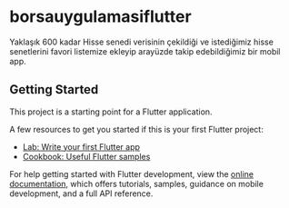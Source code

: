 # borsauygulamasiflutter

Yaklaşık 600 kadar Hisse senedi verisinin çekildiği 
ve istediğimiz hisse senetlerini favori listemize ekleyip arayüzde takip edebildiğimiz bir mobil app. 

## Getting Started

This project is a starting point for a Flutter application.

A few resources to get you started if this is your first Flutter project:

- [Lab: Write your first Flutter app](https://docs.flutter.dev/get-started/codelab)
- [Cookbook: Useful Flutter samples](https://docs.flutter.dev/cookbook)

For help getting started with Flutter development, view the
[online documentation](https://docs.flutter.dev/), which offers tutorials,
samples, guidance on mobile development, and a full API reference.
